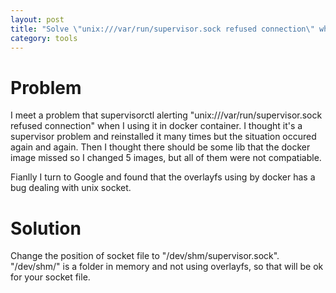 ```yaml
---
layout: post
title: "Solve \"unix:///var/run/supervisor.sock refused connection\" when using supervisor in docker container"
category: tools
---
```


# Problem

I meet a problem that supervisorctl alerting "unix:///var/run/supervisor.sock refused connection" when I using it in docker container. I thought it's a supervisor problem and reinstalled it many times but the situation occured again and again. Then I thought there should be some lib that the docker image missed so I changed 5 images, but all of them were not compatiable. 

Fianlly I turn to Google and found that the overlayfs using by docker has a bug dealing with unix socket.

# Solution

Change the position of socket file to "/dev/shm/supervisor.sock". "/dev/shm/" is a folder in memory and not using overlayfs, so that will be ok for your socket file.
